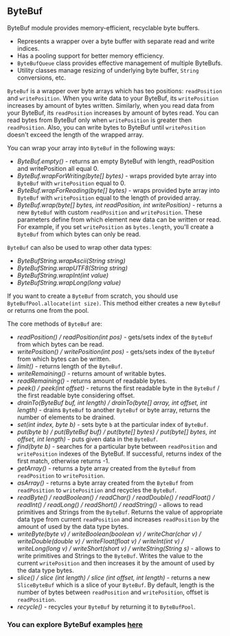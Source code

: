 ## ByteBuf

ByteBuf module provides memory-efficient, recyclable byte buffers.

* Represents a wrapper over a byte buffer with separate read and write indices.
* Has a pooling support for better memory efficiency.
* `ByteBufQueue` class provides effective management of multiple ByteBufs.
* Utility classes manage resizing of underlying byte buffer, `String` conversions, etc.

`ByteBuf` is a wrapper over byte arrays which has teo positions: `readPosition` and `writePosition`. When you write data 
to your ByteBuf, its `writePosition` increases by amount of bytes written. Similarly, when you read data from your ByteBuf,
its `readPosition` increases by amount of bytes read. You can read bytes from ByteBuf only when `writePosition` is greater 
then `readPosition`. Also, you can write bytes to ByteBuf until `writePosition` doesn't exceed the length of the wrapped 
array.

You can wrap your array into `ByteBuf` in the following ways:

* *ByteBuf.empty()* - returns an empty ByteBuf with length, readPosition and writePosition all equal 0.
* *ByteBuf.wrapForWriting(byte[] bytes)* - wraps provided byte array into `ByteBuf` with `writePosition` equal to 0.
* *ByteBuf.wrapForReading(byte[] bytes)* - wraps provided byte array into `ByteBuf` with `writePosition` equal to the 
length of provided array.
* *ByteBuf.wrap(byte[] bytes, int readPosition, int writePosition)* - returns a new `ByteBuf` with custom `readPosition` 
and `writePosition`. These parameters define from which element new data can be written or read. For example, if you set 
`writePosition` as `bytes.length`, you'll create a `ByteBuf` from which bytes can only be read.

`ByteBuf` can also be used to wrap other data types:
* *ByteBufString.wrapAscii(String string)*
* *ByteBufString.wrapUTF8(String string)*
* *ByteBufString.wrapInt(int value)*
* *ByteBufString.wrapLong(long value)*

If you want to create a `ByteBuf` from scratch, you should use `ByteBufPool.allocate(int size)`. This method either creates 
a new `ByteBuf` or returns one from the pool.

The core methods of `ByteBuf` are:

* *readPosition() / readPosition(int pos)* - gets/sets index of the `ByteBuf` from which bytes can be read.
* *writePosition() / writePosition(int pos)* - gets/sets index of the `ByteBuf` from which bytes can be written.
* *limit()* - returns length of the `ByteBuf`.
* *writeRemaining()* - returns amount of writable bytes.
* *readRemaining()* - returns amount of readable bytes.
* *peek() / peek(int offset)* - returns the first readable byte in the `ByteBuf` / the first readable byte considering offset.
* *drainTo(ByteBuf buf, int length) / drainTo(byte[] array, int offset, int length)* - drains `ByteBuf` to another `ByteBuf` 
or byte array, returns the number of elements to be drained.
* *set(int index, byte b)* - sets byte `b` at the particular index of `ByteBuf`.
* *put(byte b) / put(ByteBuf buf) / put(byte[] bytes) / put(byte[] bytes, int offset, int length)* - puts given data in 
the `ByteBuf`.
* *find(byte b)* - searches for a particular byte between `readPosition` and `writePosition` indexes of the ByteBuf. If 
successful, returns index of the first match, otherwise returns -1.
* *getArray()* - returns a byte array created from the `ByteBuf` from `readPosition` to `writePosition`.
* *asArray()* - returns a byte array created from the `ByteBuf` from `readPosition` to `writePosition` and recycles the 
`ByteBuf`.
* *readByte() / readBoolean() / readChar() / readDouble() / readFloat() / readInt() / readLong() / readShort() / 
readString()* - allows to read primitives and Strings from the `ByteBuf`. Returns the value of appropriate data type from 
current `readPosition` and increases `readPosition` by the amount of used by the data type bytes.
* *writeByte(byte v) / writeBoolean(boolean v) / writeChar(char v) / writeDouble(double v) / writeFloat(float v) / 
writeInt(int v) / writeLong(long v) / writeShort(short v) / writeString(String s)* - allows to write primitives and Strings 
to the `ByteBuf`. Writes the value to the current `writePosition` and then increases it by the amount of used by the data 
type bytes.
* *slice() / slice (int length) / slice (int offset, int length)* - returns a new `SliceByteBuf` which is a slice of your 
`ByteBuf`. By default, length is the number of bytes between `readPosition` and `writePosition`, offset is `readPosition`.
* *recycle()* - recycles your `ByteBuf` by returning it to `ByteBufPool`.

### You can explore ByteBuf examples [here](https://github.com/softindex/datakernel/tree/master/examples/bytebuf)
